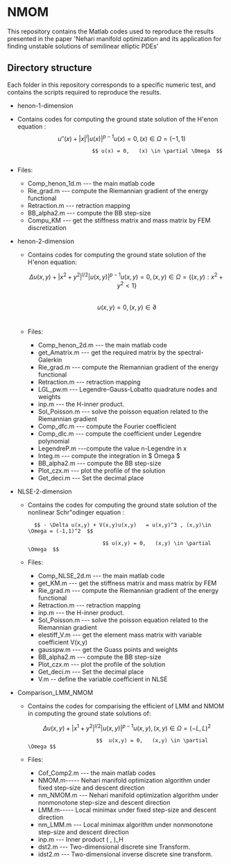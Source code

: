 # NMOM
This repository contains the Matlab codes used to reproduce the results presented in the paper 'Nehari manifold optimization and its application for finding unstable solutions of semilinear elliptic PDEs'  
## Directory structure  
Each folder in this repository corresponds to a specific numeric test, and contains the scripts required to reproduce the results.    
- henon-1-dimension
 + Contains codes for computing the ground state solution of  the H\'enon equation :
       
        $$ u''(x) + |x|^{l} |u(x)|^{p-1}u(x) = 0, (x)\in \Omega = (-1,1) $$
   
                               $$ u(x) = 0,   (x) \in \partial \Omega  $$    
+ Files: 
  * Comp_henon_1d.m  --- the main matlab code
  * Rie_grad.m --- compute the Riemannian gradient of the energy functional    
  * Retraction.m --- retraction mapping  
  * BB_alpha2.m --- compute the BB step-size  
  * Compu_KM --- get the stiffness matrix and mass matrix by FEM discretization    
 
- henon-2-dimension
  + Contains codes for computing the ground state solution of the H\'enon equation:
     
    $$\Delta u(x,y) + |x^2+y^2|^{l/2} |u(x,y)|^{p-1}u(x,y) = 0, (x,y)\in \Omega = \{(x,y):x^2+y^2<1\} $$
        
                                $$u(x,y) = 0,   (x,y) \in \partial  $$  
  + Files:
    * Comp_henon_2d.m  --- the main matlab code
    * get_Amatrix.m --- get the required matrix by the spectral-Galerkin
    * Rie_grad.m --- compute the Riemannian gradient of the energy functional  
    * Retraction.m --- retraction mapping  
    * LGL_pw.m --- Legendre-Gauss-Lobatto quadrature nodes and weights  
    * inp.m --- the H-inner product.  
    * Sol_Poisson.m --- solve the poisson equation related to the Riemannian gradient
    * Comp_dfc.m --- compute the Fourier coefficient  
    * Comp_dlc.m --- compute the coefficient under Legendre polynomial   
    * LegendreP.m ---compute the value n-Legendre in x  
    * Integ.m --- compute the integration in $ Omega $  
    * BB_alpha2.m --- compute the BB step-size  
    * Plot_czx.m --- plot the profile of the solution  
    * Get_deci.m --- Set the decimal place  

- NLSE-2-dimension
  + Contains the codes for computing the ground state solution of  the nonlinear Schr\"odinger equation :
    
          $$ - \Delta u(x,y) + V(x,y)u(x,y)   = u(x,y)^3 , (x,y)\in \Omega = (-1,1)^2  $$
    
                                $$ u(x,y) = 0,   (x,y) \in \partial \Omega  $$
  + Files:
    * Comp_NLSE_2d.m --- the main matlab code
    * get_KM.m --- get the stiffness matrix and mass matrix by FEM
    * Rie_grad.m --- compute the Riemannian gradient of the energy functional  
    * Retraction.m --- retraction mapping  
    * inp.m --- the H-inner product.
    * Sol_Poisson.m --- solve the poisson equation related to the Riemannian gradient
    * elestiff_V.m --- get the element mass matrix with variable coefficient V(x,y)  
    * gausspw.m --- get the Guass points and weights  
    * BB_alpha2.m --- compute the BB step-size  
    * Plot_czx.m --- plot the profile of the solution  
    * Get_deci.m --- Set the decimal place  
    * V.m -- define the variable coefficient in NLSE   


- Comparison_LMM_NMOM
  + Contains the codes for comparising the efficient of LMM and NMOM in computing the ground state solutions of:
    
    $$ \Delta u(x,y) + |x^1+y^2|^{l/2} |u(x,y)|^{p-1}u(x,y) , (x,y)\in \Omega = (-L,L)^2 $$
    
                              $$  u(x,y) = 0,   (x,y) \in \partial \Omega $$
  + Files:
    * Cof_Comp2.m --- the main matlab codes  
    * NMOM.m----- Nehari manifold optimization algorithm under fixed step-size and descent direction  
    * nm_NMOM.m --- Nehari manifold optimization algorithm under nonmonotone step-size and descent direction  
    * LMM.m----- Local minimax under fixed step-size and descent direction  
    * nm_LMM.m --- Local minimax algorithm under nonmonotone step-size and descent direction  
    * inp.m --- Inner product ( , )_H  
    * dst2.m --- Two-dimensional discrete sine Transform.  
    * idst2.m --- Two-dimensional inverse discrete sine transform.  
